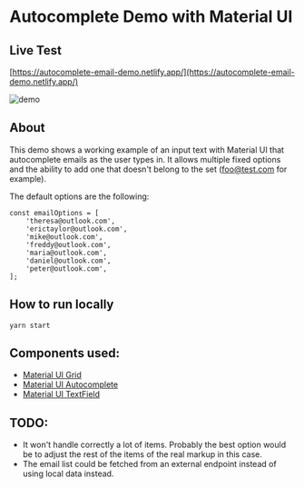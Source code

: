 # Autocomplete Demo with Material UI

## Live Test

[https://autocomplete-email-demo.netlify.app/](https://autocomplete-email-demo.netlify.app/)

![demo](https://i.imgur.com/lsifWcE.gif)

## About
This demo shows a working example of an input text with Material UI that autocomplete emails as the user types in. It allows multiple fixed options and the ability to add one that doesn't belong to the set (foo@test.com for example).

The default options are the following:

    const emailOptions = [
        'theresa@outlook.com',
        'erictaylor@outlook.com',
        'mike@outlook.com',
        'freddy@outlook.com',
        'maria@outlook.com',
        'daniel@outlook.com',
        'peter@outlook.com',
    ];

## How to run locally

    yarn start

## Components used:
 - [Material UI Grid](https://material-ui.com/es/components/grid/)
 - [Material UI Autocomplete](https://material-ui.com/components/autocomplete/#autocomplete)
 - [Material UI TextField](https://material-ui.com/components/text-fields/)


## TODO:

 - It won't handle correctly a lot of items. Probably the best option would be to adjust the rest of the items of the real markup in this case.
 - The email list could be fetched from an external endpoint instead of using local data instead.
